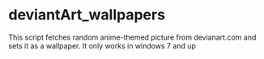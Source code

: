 # deviantArt_wallpapers

This script fetches random anime-themed picture from devianart.com and sets it as a wallpaper.
It only works in windows 7 and up

